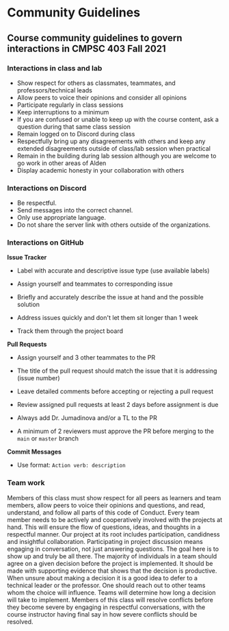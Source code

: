 # Community Guidelines

## Course community guidelines to govern interactions in CMPSC 403 Fall 2021

### Interactions in class and lab

- Show respect for others as classmates, teammates, and professors/technical leads
- Allow peers to voice their opinions and consider all opinions
- Participate regularly in class sessions
- Keep interruptions to a minimum
- If you are confused or unable to keep up with the course content, ask a question during that same class session
- Remain logged on to Discord during class
- Respectfully bring up any disagreements with others and keep any extended disagreements outside of class/lab session when practical
- Remain in the building during lab session although you are welcome to go work in other areas of Alden
- Display academic honesty in your collaboration with others

### Interactions on Discord

- Be respectful.
- Send messages into the correct channel.
- Only use appropriate language.
- Do not share the server link with others outside of the organizations.

### Interactions on GitHub

**Issue Tracker**

- Label with accurate and descriptive issue type (use available labels)

- Assign yourself and teammates to corresponding issue

- Briefly and accurately describe the issue at hand and the possible solution

- Address issues quickly and don't let them sit longer than 1 week

- Track them through the project board

**Pull Requests**

- Assign yourself and 3 other teammates to the PR

- The title of the pull request should match the issue that it is addressing (issue number)

- Leave detailed comments before accepting or rejecting a pull request

- Review assigned pull requests at least 2 days before assignment is due

- Always add Dr. Jumadinova and/or a TL to the PR

- A minimum of 2 reviewers must approve the PR before merging to the `main` or `master` branch

**Commit Messages**

- Use format: `Action verb: description`

### Team work

Members of this class must show respect for all peers as learners and team members, allow peers to voice their opinions and questions, and read, understand, and follow all parts of this code of Conduct. Every team member needs to be actively and cooperatively involved with the projects at hand. This will ensure the flow of questions, ideas, and thoughts in a respectful manner. Our project at its root includes participation, candidness and insightful collaboration. Participating in project discussion means engaging in conversation, not just answering questions. The goal here is to show up and truly be all there. The majority of individuals in a team should agree on a given decision before the project is implemented. It should be made with supporting evidence that shows that the decision is productive. When unsure about making a decision it is a good idea to defer to a technical leader or the professor. One should reach out to other teams whom the choice will influence. Teams will determine how long a decision will take to implement. Members of this class will resolve conflicts before they become severe by engaging in respectful conversations, with the course instructor having final say in how severe conflicts should be resolved.
